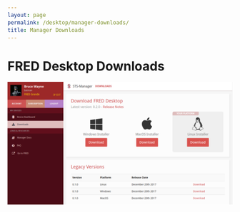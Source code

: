 ```yaml
---
layout: page
permalink: /desktop/manager-downloads/
title: Manager Downloads
---
```


# FRED Desktop Downloads

[![manager-downloads](/assets/images/manager-downloads.png)](/assets/images/manager-downloads.png)